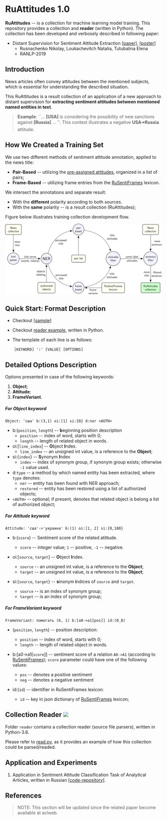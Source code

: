 # RuAttitudes 1.0

**RuAttitudes** -- is a collection for machine learning model training. 
This repository provides a collection and **reader** (written in Python).
The collection has been developed and verbosely described in following paper:

* Distant Supervision for Sentiment Attitude Extraction
[[paper]](),
[[poster]](docs/ranlp_2019_poster_portrait.pdf)
    * Rusnachenko Nikolay, Loukachevitch Natalia, Tutubalina Elena
    * RANLP-2019
    
## Introduction

News articles often convey attitudes between the mentioned subjects, which is essential for understanding the described situation. 

This RuAttitudes is a result collection of an application of a new approach to distant supervision for **extracting sentiment attitudes 
between mentioned named entities in text**.

>**Example**: ``... **[USA]** is considering the possibility of new sanctions against 
    **[Russia]** ... ''. This context illustrates a negative **USA🠆Russia** attitude.
## How We Created a Training Set

We use two different methods of sentiment attitude annotation, applied to the news title: 
* **Pair-Based** -- utilizing the [pre-assigned attitudes](https://github.com/nicolay-r/RuSentRel), 
organized in a list of pairs;
* **Frame-Based** -- utilizing frame entries from the 
[RuSentiFrames](https://github.com/nicolay-r/RuSentiFrames) 
lexicon.

We intersect the annotations and separate result: 
* With the **different** polarity according to both sources.
* With the **same** polarity -- is a result collection (RuAttitudes);

Figure below illustrates training collection development flow.

![](images/flow.png)

## Quick Start: Format Description

* Checkout [[sample]](sample.txt)

* Checkout [reader example](read.py), written in Python.

* The template of each line is as follows:

```
    [KEYWORD] ':' [VALUE] [OPTIONS]
```
    
## Detailed Options Description

Options presented in case of the following keywords:
1. **Object**;
2. **Attitude**; 
3. **FrameVariant**.

##### For **Object** keyword

```
Object: 'сша' b:(3,1) oi:[1] si:{0} d:ner <AUTH>
```

* b:(```position```, ```length```) -- **b**eginning position description
    * ```position``` -- index of word, starts with 0;
    * ```length``` -- length of related object in words.
* oi:[```line_index```] -- **O**bject **I**ndex. 
    * ```line_index``` -- an unsigned int value, is a reference to the **Object**;
* si:{```index```} -- **S**ynonym **I**ndex
    * ```index``` -- index of synonym group, if synonym group exists; otherwise ```-1``` value used.
* d:```type``` -- a method by which named entity has been extracted, 
where ```type``` denotes:
    * ```ner``` -- entity has been found with NER approach;
    * ```restored``` -- entity has been restored using a list of authorized objects;
* ```<AUTH>``` -- optional; if present, denotes that related object is belong a list of authorized object; 

##### For **Attitude** keyword

```
Attitude: 'сша'->'украина' b:(1) oi:[1, 2] si:{0,180}
```

* b:(```score```) -- Sentiment score of the related atittude.
    * ```score``` -- integer value; ```1``` -- positive, ```-1``` -- negative.

* oi:[```source```, ```target```] -- **O**bject **I**ndex. 
    * ```source``` -- an unsigned int value, is a reference to the **Object**;
    * ```target``` -- an unsigned int value, is a reference to the **Object**;
    
* si:{```source```, ```target```} -- **s**inonym **i**ndices of ```source``` and ```target```.
    * ```source``` -- is an index of synonym group;
    * ```target``` -- is an index of synonym group;
    
##### For **FrameVariant** keyword

```
FrameVariant: помогать (6, 1) b:[a0->a1[pos]] id:(0_8)
```

* (```position```, ```length```) -- position description:
    * ```position``` -- index of word, starts with 0;
    * ```length``` -- length of related object in words.

* b:[a0->a1[```score```]] -- sentiment score of a relation ```A0->A1``` 
(according to [RuSentiFrames](https://github.com/nicolay-r/RuSentiFrames)); 
```score``` parameter could have one of the following values:
    * ```pos``` -- denotes a positive sentiment
    * ```neg``` -- denotes a negative sentiment
    
* id:(``id``) -- identifier in RuSentiFrames lexicon:
    * ``id`` -- key in json dictionary of [RuSentiFrames](https://github.com/nicolay-r/RuSentiFrames) lexicon;
    


## Collection Reader ![](https://img.shields.io/badge/Python-3.6-brightgreen.svg)

Folder `reader` contains a collection reader (source file parsers), written in Python-3.6.

Please refer to [read.py](read.py), as it provides an example of how this collection could be parsed/readed. 

## Application and Experiments

1. Application in Sentiment Attitude Classification Task of Analytical Articles, written in Russian
[[code-repository]](https://github.com/nicolay-r/attitudes-extraction-ds).

## References

> NOTE: This section will be updated since the related paper become available at aclweb.
